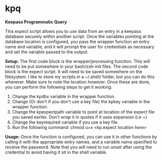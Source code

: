 # kpq
**Keepass Programmatic Query**


This expect script allows you to use data from an entry in a keepass database securely within another script. Once the variables pointing at the database location is configured, you pass the wrapper function an entry name and variable, and it will prompt the user for credentials as necessary and set the variable passed to the output.

**Setup:**
The first code block is the wrapper/processing function. This will need to be put somewhere in your bash/zsh-init files. The second code block is the expect script. It will need to be saved somewhere on the filesystem. I like to store my scripts in a ~/.shell/ folder, but you can do this wherever. Make sure to note the location however. Once these are done, you can perform the following steps to get it working:

1. Change the kpdbx variable in the wrapper function.
2. Change (Or don't if you don't use a key file) the kpkey variable in the wrapper function. 
3. Change the kpexpectpath variable to point at location of the expect file you saved earlier. Don't wrap it in quotes if it uses expansion (i.e ~)
4. Change the keyrequired variable if you use a key file.
5. Run the following command: chmod u+x <kp.expect location here>

**Usage:**
Once the function is configured, you can use it in other functions by calling it with the appropriate entry names, and a variable name specified to receive the password. Note that you will need to run unset <varname> after using the credential to avoid having it sit in the shell variable.
